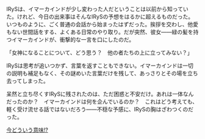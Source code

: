 <!-- title: カルトの可能性 -->
<!-- relationship: Business -->

IRySは、イマーカインドが少し変わった人だということは以前から知っていた。けれど、今日の出来事はそんなIRySの予想をはるかに超えるものだった。
いつものように、ごく普通の会話から始まったはずだった。挨拶を交わし、他愛もない世間話をする、よくある日常のやり取り。だが突然、彼女――緑の髪を持つイマーカインドが、衝撃的な一言を口にしたのだ。

「女神になることについて、どう思う？　他の者たちの上に立ってみない？」

IRySは思考が追いつかず、言葉を返すこともできない。イマーカインドは一切の説明も補足もなく、その謎めいた言葉だけを残して、あっさりとその場を立ち去ってしまった。

呆然と立ち尽くすIRySに残されたのは、ただ困惑と不安だけ。あれは一体なんだったのか？　イマーカインドは何を企んでいるのか？　これはどう考えても、軽く受け流せる話ではないだろう――不穏な予感に、IRySの胸はざわつくのだった。

[今どういう意味!?](#embed:https://www.youtube.com/live/EKjcWfEGsB0?si=2_5TN6ArM8cZMpyW&t=837)
